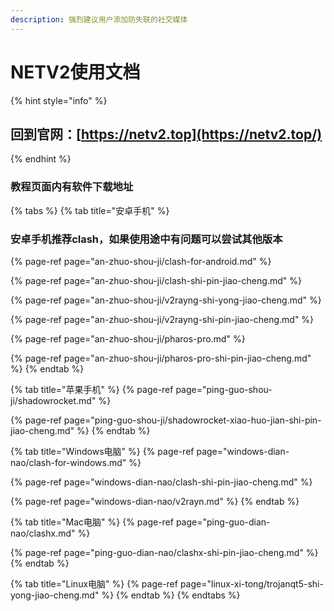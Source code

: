```yaml
---
description: 强烈建议用户添加防失联的社交媒体
---
```


# NETV2使用文档

{% hint style="info" %}
## 回到官网：[https://netv2.top](https://netv2.top/)
{% endhint %}

### 教程页面内有软件下载地址

{% tabs %}
{% tab title="安卓手机" %}
### 安卓手机推荐clash，如果使用途中有问题可以尝试其他版本

{% page-ref page="an-zhuo-shou-ji/clash-for-android.md" %}

{% page-ref page="an-zhuo-shou-ji/clash-shi-pin-jiao-cheng.md" %}

{% page-ref page="an-zhuo-shou-ji/v2rayng-shi-yong-jiao-cheng.md" %}

{% page-ref page="an-zhuo-shou-ji/v2rayng-shi-pin-jiao-cheng.md" %}

{% page-ref page="an-zhuo-shou-ji/pharos-pro.md" %}

{% page-ref page="an-zhuo-shou-ji/pharos-pro-shi-pin-jiao-cheng.md" %}
{% endtab %}

{% tab title="苹果手机" %}
{% page-ref page="ping-guo-shou-ji/shadowrocket.md" %}

{% page-ref page="ping-guo-shou-ji/shadowrocket-xiao-huo-jian-shi-pin-jiao-cheng.md" %}
{% endtab %}

{% tab title="Windows电脑" %}
{% page-ref page="windows-dian-nao/clash-for-windows.md" %}

{% page-ref page="windows-dian-nao/clash-shi-pin-jiao-cheng.md" %}

{% page-ref page="windows-dian-nao/v2rayn.md" %}
{% endtab %}

{% tab title="Mac电脑" %}
{% page-ref page="ping-guo-dian-nao/clashx.md" %}

{% page-ref page="ping-guo-dian-nao/clashx-shi-pin-jiao-cheng.md" %}
{% endtab %}

{% tab title="Linux电脑" %}
{% page-ref page="linux-xi-tong/trojanqt5-shi-yong-jiao-cheng.md" %}
{% endtab %}
{% endtabs %}

